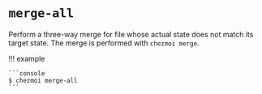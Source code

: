 # `merge-all`

Perform a three-way merge for file whose actual state does not match its target
state. The merge is performed with `chezmoi merge`.

!!! example

    ```console
    $ chezmoi merge-all
    ```
